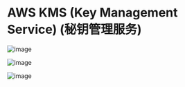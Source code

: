 # AWS KMS (Key Management Service) (秘钥管理服务)

![image](https://github.com/yangshiteng/StatQuest-Study-Notes/assets/60442877/9f2a35a0-51fc-408e-823d-53bdefdc5e63)

![image](https://github.com/yangshiteng/StatQuest-Study-Notes/assets/60442877/3de9948e-435d-43cb-bc24-d7d260641302)

![image](https://github.com/yangshiteng/StatQuest-Study-Notes/assets/60442877/85f8a8ac-2841-4f1c-ac54-84d9bbc2bd51)


